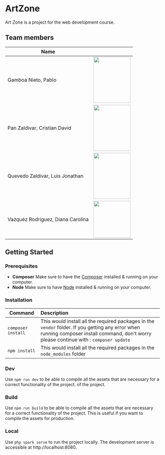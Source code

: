 # ArtZone
Art Zone is a project for the web development course. 

## Team members

| Name | <!-- --> |
|--------|-|
|Gamboa Nieto, Pablo|<img src="https://i.postimg.cc/CR9hD5f8/Profile-Pic-Pablo2.jpg" width="120" height="150">|
|Pan Zaldivar, Cristian David| <img src="https://i.postimg.cc/mtX2L8L8/cristian-Pan.jpg" width="120" height="150"> |
|Quevedo Zaldivar, Luis Jonathan| <img src="https://i.postimg.cc/hJxS0n95/Luis.jpg" width="120" height="150">|
|Vazquéz Rodríguez, Diana Carolina| <img src="https://i.postimg.cc/pmmVpzyx/Diana-Vazquez.png" width="120" height="120"> |

## Getting Started

### Prerequisites
- **Composer** Make sure to have the [Composer](https://getcomposer.org/) installed & running on your computer.
- **Node** Make sure to have [Node](https://nodejs.org/es) installed & running on your computer. 

### Installation
| Command            | Description                                                                                                                                                                               |
| ------------------ | :---------------------------------------------------------------------------------------------------------------------------------------------------------------------------------------- |
| `composer install` | This would install all the required packages in the `vendor` folder. If you getting any error when running composer install command, don't worry please continue with : `composer update` |
| `npm install`      | This would install all the required packages in the `node_modules` folder        

### Dev
Use `npm run dev` to be able to compile all the assets that are necessary for a correct functionality of the project. 
of the project. 

### Build
Use `npm run build` to be able to compile all the assets that are necessary for a correct functionality of the project. This is useful if you want to compile the assets for production.

### Local
Use `php spark serve` to run the project locally. The development server is accessible at http://localhost:8080.  



